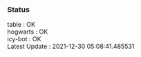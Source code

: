 ### Status


table : OK  
hogwarts : OK  
icy-bot : OK  
Latest Update : 2021-12-30 05:08:41.485531

